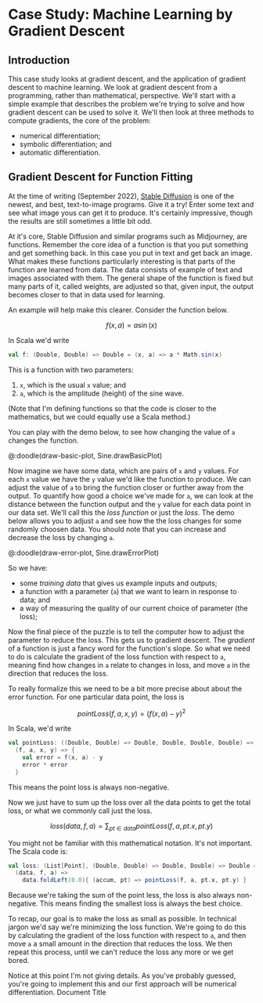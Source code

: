 # Case Study: Machine Learning by Gradient Descent

## Introduction

This case study looks at gradient descent, and the application of gradient descent to machine learning. We look at gradient descent from a programming, rather than mathematical, perspective. We'll start with a simple example that describes the problem we're trying to solve and how gradient descent can be used to solve it. We'll then look at three methods to compute gradients, the core of the problem:

- numerical differentiation;
- symbolic differentiation; and
- automatic differentiation.


## Gradient Descent for Function Fitting

At the time of writing (September 2022), [Stable Diffusion](https://stablediffusionweb.com/) is one of the newest, and best, text-to-image programs. Give it a try! Enter some text and see what image yous can get it to produce. It's certainly impressive, though the results are still sometimes a little bit odd.

At it's core, Stable Diffusion and similar programs such as Midjourney, are functions. Remember the core idea of a function is that you put something and get something back. In this case you put in text and get back an image. What makes these functions particularly interesting is that parts of the function are learned from data. The data consists of example of text and images associated with them. The general shape of the function is fixed but many parts of it, called weights, are adjusted so that, given input, the output becomes closer to that in data used for learning.

An example will help make this clearer. Consider the function below.

$$f(x, a) = a \sin(x)$$

In Scala we'd write

```scala
val f: (Double, Double) => Double = (x, a) => a * Math.sin(x)
```

This is a function with two parameters:

1. `x`, which is the usual `x` value; and
2. `a`, which is the amplitude (height) of the sine wave.

(Note that I'm defining functions so that the code is closer to the mathematics, but we could equally use a Scala method.)

You can play with the demo below, to see how changing the value of `a` changes the function.

@:doodle(draw-basic-plot, Sine.drawBasicPlot)

Now imagine we have some data, which are pairs of `x` and `y` values. For each `x` value we have the `y` value we'd like the function to produce. We can adjust the value of `a` to bring the function closer or further away from the output. To quantify how good a choice we've made for `a`, we can look at the distance between the function output and the `y` value for each data point in our data set. We'll call this the *loss function* or just the *loss*. The demo below allows you to adjust `a` and see how the the loss changes for some randomly choosen data. You should note that you can increase and decrease the loss by changing `a`.

@:doodle(draw-error-plot, Sine.drawErrorPlot)

So we have:

- some *training data* that gives us example inputs and outputs;
- a function with a parameter (`a`) that we want to learn in response to data; and
- a way of measuring the quality of our current choice of parameter (the loss);

Now the final piece of the puzzle is to tell the computer how to adjust the parameter to reduce the loss. This gets us to gradient descent. The *gradient* of a function is just a fancy word for the function's slope. So what we need to do is calculate the gradient of the loss function with respect to `a`, meaning find how changes in `a` relate to changes in loss, and move `a` in the direction that reduces the loss.

To really formalize this we need to be a bit more precise about about the error function. For one particular data point, the loss is

$$ pointLoss(f, a, x, y) = (f(x, a) - y)^2 $$

In Scala, we'd write

```scala
val pointLoss: ((Double, Double) => Double, Double, Double, Double) => Double = 
  (f, a, x, y) => {
    val error = f(x, a) - y
    error * error
  }
```

This means the point loss is always non-negative.


Now we just have to sum up the loss over all the data points to get the total loss, or what we commonly call just the loss.

$$ loss(data, f, a) = \sum_{pt \in data}pointLoss(f, a, pt.x, pt.y)$$

You might not be familiar with this mathematical notation. It's not important. The Scala code is:

```scala
val loss: (List[Point], (Double, Double) => Double, Double) => Double =
  (data, f, a) => 
    data.foldLeft(0.0){ (accum, pt) => pointLoss(f, a, pt.x, pt.y) }
```

Because we're taking the sum of the point less, the loss is also always non-negative. This means finding the smallest loss is always the best choice.

To recap, our goal is to make the loss as small as possible. In technical jargon we'd say we're minimizing the loss function. We're going to do this by calculating the gradient of the loss function with respect to `a`, and then move `a` a small amount in the direction that reduces the loss. We then repeat this process, until we can't reduce the loss any more or we get bored.

Notice at this point I'm not giving details. As you've probably guessed, you're going to implement this and our first approach will be numerical differentiation.
Document Title

